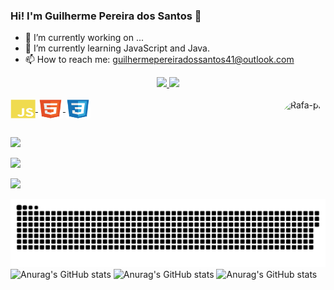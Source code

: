 ### Hi! I'm Guilherme Pereira dos Santos 👋

- 🔭 I’m currently working on ...
- 🌱 I’m currently learning JavaScript and Java.
- 📫 How to reach me: guilhermepereiradossantos41@outlook.com

<div align="center">
  <a href="https://github.com/GUILHERMEPSANTOS">
  <img height="180em" src="https://github-readme-stats.vercel.app/api?username=GUILHERMEPSANTOS&show_icons=true&theme=dark&include_all_commits=true&count_private=true"/>
   <img height="180em" src="https://github-readme-stats.vercel.app/api/top-langs/?username=GUILHERMEPSANTOS&layout=compact&langs_count=7&theme=dark"/>
</div>
<div style="display: inline_block"><br>
  <img align="center" alt="Gui-Js" height="30" width="40" src="https://raw.githubusercontent.com/devicons/devicon/master/icons/javascript/javascript-plain.svg">
  <img align="center" alt="Gui-HTML" height="30" width="40" src="https://raw.githubusercontent.com/devicons/devicon/master/icons/html5/html5-original.svg">
  <img align="center" alt="Gui-CSS" height="30" width="40" src="https://raw.githubusercontent.com/devicons/devicon/master/icons/css3/css3-original.svg">
 <img align="right" alt="Rafa-pic" height="150" style="border-radius:50px;" src="https://cdn.discordapp.com/attachments/753646084944822322/921125583910486036/gui_git.png">
</div>
  
  ##
 <div>
   
   
 </div>
  

  
  <a href="https://www.instagram.com/guilhermepereira51/" target="_blank"><img src="https://img.shields.io/badge/-Instagram-%23E4405F?style=for-the-badge&logo=instagram&logoColor=white" target="_blank"></a>

  
  <a href = "mailto:gpereiradossantos11@gmail.com"><img src="https://img.shields.io/badge/-Gmail-%23333?style=for-the-badge&logo=gmail&logoColor=white" target="_blank"></a>
  
  <a href="https://www.linkedin.com/in/guilherme-pereira-dos-santos-1a387a1ab/" target="_blank"><img src="https://img.shields.io/badge/-LinkedIn-%230077B5?style=for-the-badge&logo=linkedin&logoColor=white" target="_blank"></a> 
 
  ![Snake animation](https://github.com/GUILHERMEPSANTOS/GUILHERMEPSANTOS/blob/output/github-contribution-grid-snake.svg)
 ![Anurag's GitHub stats](https://github-readme-stats.vercel.app/api?username=anuraghazra&hide=contribs,prs)
  ![Anurag's GitHub stats](https://github-readme-stats.vercel.app/api?username=anuraghazra&count_private=true)
![Anurag's GitHub stats](https://github-readme-stats.vercel.app/api?username=anuraghazra&show_icons=true&theme=radical)

